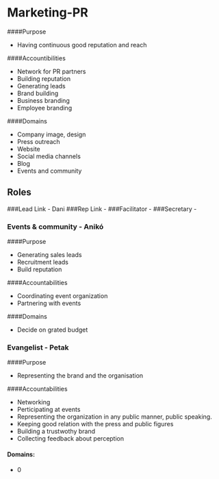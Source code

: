 # Marketing-PR

####Purpose
- Having continuous good reputation and reach

####Accountibilities
- Network for PR partners
- Building reputation
- Generating leads
- Brand building
- Business branding
- Employee branding

####Domains
- Company image, design
- Press outreach
- Website
- Social media channels
- Blog
- Events and community

## Roles

###Lead Link - Dani
###Rep Link - 
###Facilitator - 
###Secretary - 

### Events & community - Anikó

####Purpose
- Generating sales leads
- Recruitment leads
- Build reputation

####Accountabilities
- Coordinating event organization
- Partnering with events

####Domains
- Decide on grated budget

### Evangelist - Petak

####Purpose
- Representing the brand and the organisation

####Accountabilities
- Networking
- Perticipating at events
- Representing the organization in any public manner, public speaking.
- Keeping good relation with the press and public figures
- Building a trustwothy brand
- Collecting feedback about perception

#### Domains:
- 0
